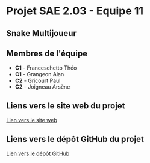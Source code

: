 # Projet SAE 2.03 - Equipe 11

## Snake Multijoueur

## Membres de l'équipe
- **C1** - Franceschetto Théo
- **C1** - Grangeon Alan	
- **C2** - Gricourt Paul
- **C2** - Joigneau Arsène

## Liens vers le site web du projet
[Lien vers le site web](https://p4poule.github.io/docker-sae203/sae2.03/)

## Liens vers le dépôt GitHub du projet
[Lien vers le dépôt GitHub](https://github.com/P4poule/docker-sae203)